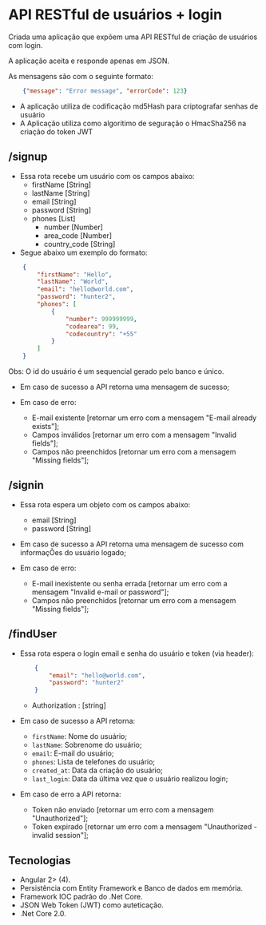 # API RESTful de usuários + login

Criada uma aplicação que expõem uma API RESTful de criação de usuários com login.

A aplicação aceita e responde apenas em JSON.

As mensagens são com o seguinte formato:

```json
    {"message": "Error message", "errorCode": 123}
```
* A aplicação utiliza de codificação md5Hash para criptografar senhas de usuário
* A Aplicação utiliza como algoritimo de seguração o HmacSha256 na criação do token JWT

## /signup

* Essa rota recebe um usuário com os campos abaixo:
    - firstName [String]
    - lastName [String]
    - email [String]
    - password [String]
    - phones [List]
        - number [Number]
        - area_code [Number]
        - country_code [String]
* Segue abaixo um exemplo do formato:

```json
    {
        "firstName": "Hello",
        "lastName": "World",
        "email": "hello@world.com",
        "password": "hunter2",
        "phones": [
            {
                "number": 999999999,
                "codearea": 99,
                "codecountry": "+55"
            }
        ]
    }
```
Obs: O id do usuário é um sequencial gerado pelo banco e único.

* Em caso de sucesso a API retorna uma mensagem de sucesso;

* Em caso de erro:
    - E-mail existente [retornar um erro com a mensagem "E-mail already exists"];
    - Campos inválidos [retornar um erro com a mensagem "Invalid fields"];
    - Campos não preenchidos [retornar um erro com a mensagem "Missing fields"];
    
## /signin
* Essa rota espera um objeto com os campos abaixo:
    - email [String]
    - password [String]

* Em caso de sucesso a API retorna uma mensagem de sucesso com informaçÕes do usuário logado;
* Em caso de erro:
    - E-mail inexistente ou senha errada [retornar um erro com a mensagem "Invalid e-mail or password"];
    - Campos não preenchidos [retornar um erro com a mensagem "Missing fields"];

## /findUser 
* Essa rota espera o login email e senha do usuário e token (via header):
    ```json
        {
            "email": "hello@world.com",
            "password": "hunter2"
        }
    ```
    - Authorization : [string]
 
* Em caso de sucesso a API retorna:
    - `firstName`: Nome do usuário;
    - `lastName`: Sobrenome do usuário;
    - `email`: E-mail do usuário;
    - `phones`: Lista de telefones do usuário;
    - `created_at`: Data da criação do usuário;
    - `last_login`: Data da última vez que o usuário realizou login;
* Em caso de erro a API retorna:
    - Token não enviado [retornar um erro com a mensagem "Unauthorized"];
    - Token expirado [retornar um erro com a mensagem "Unauthorized - invalid session"];

## Tecnologias
* Angular 2> (4).
* Persistência com Entity Framework e Banco de dados em memória.
* Framework IOC padrão do .Net Core.
* JSON Web Token (JWT) como auteticação.
* .Net Core 2.0.
